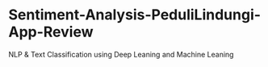 # Sentiment-Analysis-PeduliLindungi-App-Review
NLP &amp; Text Classification using Deep Leaning and Machine Leaning
